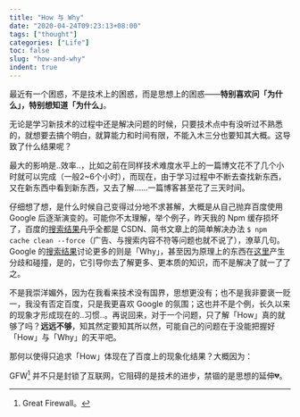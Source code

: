 ```yaml
---
title: "How 与 Why"
date: "2020-04-24T09:23:13+08:00"
tags: ["thought"]
categories: ["Life"]
toc: false
slug: "how-and-why"
indent: true
---
```

最近有一个困惑，不是技术上的困惑，而是思想上的困惑——**特别喜欢问「为什么」，特别想知道「为什么」**。

无论是学习新技术的过程中还是解决问题的时候，只要技术点中有没听过不熟悉的，就想要去搞个明白，就算能力和时间有限，不能入木三分也要知其大概。这导致了什么结果呢？

最大的影响是..效率..，比如之前在同样技术难度水平上的一篇博文花不了几个小时就可以完成（一般2~6个小时），而现在，由于学习过程中不断去查找新东西，又在新东西中看到新东西，又去了解……一篇博客甚至花了三天时间。


仔细想了想，是什么时候自己变得过分地不求甚解，大概是从自己抛弃百度使用 Google 后逐渐演变的。可能你不太理解，举个例子，昨天我的 Npm 缓存损坏了，百度的[搜索结果](https://www.baidu.com/s?wd=npm%20ERR!%20Unexpected%20end%20of%20JSON%20input%20while%20parsing%20near%20%27...YvMsuFgqukIR69rROAcWe%27&rsv_spt=1&rsv_iqid=0xfa9e87e300032da2&issp=1&f=8&rsv_bp=1&rsv_idx=2&ie=utf-8&rqlang=cn&tn=baiduhome_pg&rsv_enter=0&rsv_dl=tb&oq=Unexpected%2520end%2520of%2520JSON%2520input%2520while%2520parsing%2520near&rsv_btype=t&inputT=145582&rsv_t=e428JJZ%2B%2BeWRwoYJP2FZGxc8R5PRhSE2%2FbqNC%2F4x7WLotAsYE4Op6heUytbJdXJIpazQ&rsv_pq=863b86ac0000c6e7&rsv_sug3=14&rsv_sug2=0&rsv_sug4=145726)~~几乎~~全都是 CSDN、简书文章上的简单解决办法 `$ npm cache clean --force`（广告、与搜索内容不符等问题也就不说了），潦草几句。Google 的[搜索结果](https://www.baidu.com/s?wd=npm%20ERR!%20Unexpected%20end%20of%20JSON%20input%20while%20parsing%20near%20%27...YvMsuFgqukIR69rROAcWe%27&rsv_spt=1&rsv_iqid=0xfa9e87e300032da2&issp=1&f=8&rsv_bp=1&rsv_idx=2&ie=utf-8&rqlang=cn&tn=baiduhome_pg&rsv_enter=0&rsv_dl=tb&oq=Unexpected%2520end%2520of%2520JSON%2520input%2520while%2520parsing%2520near&rsv_btype=t&inputT=145582&rsv_t=e428JJZ%2B%2BeWRwoYJP2FZGxc8R5PRhSE2%2FbqNC%2F4x7WLotAsYE4Op6heUytbJdXJIpazQ&rsv_pq=863b86ac0000c6e7&rsv_sug3=14&rsv_sug2=0&rsv_sug4=145726)讨论更多的则是「Why」，甚至因为原理上的东西在[这里](https://stackoverflow.com/questions/56801803/npm-err-unexpected-end-of-json-input-while-parsing-near)产生分歧和碰撞，是的，它引导你去了解更多、更本质的知识，而不是解决了就一了了之。

不是我崇洋媚外，因为在我看来技术没有国界，思想更没有；也不是我非要褒一贬一，我没有否定百度，只是我更喜欢 Google 的氛围；这也并不是个例，长久以来的现象才形成现在的..习惯..。再说回来，对于一个问题，只了解「How」真的就够了吗？**远远不够**，知其然定要知其所以然，可能自己的问题在于没能把握好「How」与「Why」的天平吧。

那何以使得只追求「How」体现在了百度上的现象化结果？大概因为：

GFW[^1] 并不只是封锁了互联网，它阻碍的是技术的进步，禁锢的是思想的延伸💔。

[^1]: Great Firewall。